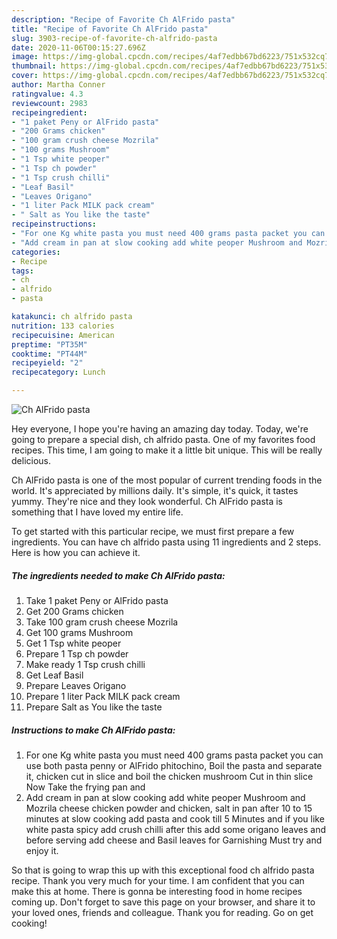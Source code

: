 ```yaml
---
description: "Recipe of Favorite Ch AlFrido pasta"
title: "Recipe of Favorite Ch AlFrido pasta"
slug: 3903-recipe-of-favorite-ch-alfrido-pasta
date: 2020-11-06T00:15:27.696Z
image: https://img-global.cpcdn.com/recipes/4af7edbb67bd6223/751x532cq70/ch-alfrido-pasta-recipe-main-photo.jpg
thumbnail: https://img-global.cpcdn.com/recipes/4af7edbb67bd6223/751x532cq70/ch-alfrido-pasta-recipe-main-photo.jpg
cover: https://img-global.cpcdn.com/recipes/4af7edbb67bd6223/751x532cq70/ch-alfrido-pasta-recipe-main-photo.jpg
author: Martha Conner
ratingvalue: 4.3
reviewcount: 2983
recipeingredient:
- "1 paket Peny or AlFrido pasta"
- "200 Grams chicken"
- "100 gram crush cheese Mozrila"
- "100 grams Mushroom"
- "1 Tsp white peoper"
- "1 Tsp ch powder"
- "1 Tsp crush chilli"
- "Leaf Basil"
- "Leaves Origano"
- "1 liter Pack MILK pack cream"
- " Salt as You like the taste"
recipeinstructions:
- "For one Kg white pasta you must need 400 grams pasta packet you can use both pasta penny or AlFrido phitochino, Boil the pasta and separate it, chicken cut in slice and boil the chicken mushroom Cut in thin slice Now Take the frying pan and"
- "Add cream in pan at slow cooking add white peoper Mushroom and Mozrila cheese chicken powder and chicken, salt in pan after 10 to 15 minutes at slow cooking add pasta and cook till 5 Minutes and if you like white pasta spicy add crush chilli after this add some origano leaves and before serving add cheese and Basil leaves for Garnishing Must try and enjoy it."
categories:
- Recipe
tags:
- ch
- alfrido
- pasta

katakunci: ch alfrido pasta 
nutrition: 133 calories
recipecuisine: American
preptime: "PT35M"
cooktime: "PT44M"
recipeyield: "2"
recipecategory: Lunch

---
```



![Ch AlFrido pasta](https://img-global.cpcdn.com/recipes/4af7edbb67bd6223/751x532cq70/ch-alfrido-pasta-recipe-main-photo.jpg)

Hey everyone, I hope you're having an amazing day today. Today, we're going to prepare a special dish, ch alfrido pasta. One of my favorites food recipes. This time, I am going to make it a little bit unique. This will be really delicious.

Ch AlFrido pasta is one of the most popular of current trending foods in the world. It's appreciated by millions daily. It's simple, it's quick, it tastes yummy. They're nice and they look wonderful. Ch AlFrido pasta is something that I have loved my entire life.




To get started with this particular recipe, we must first prepare a few ingredients. You can have ch alfrido pasta using 11 ingredients and 2 steps. Here is how you can achieve it.

<!--inarticleads1-->

##### The ingredients needed to make Ch AlFrido pasta:

1. Take 1 paket Peny or AlFrido pasta
1. Get 200 Grams chicken
1. Take 100 gram crush cheese Mozrila
1. Get 100 grams Mushroom
1. Get 1 Tsp white peoper
1. Prepare 1 Tsp ch powder
1. Make ready 1 Tsp crush chilli
1. Get Leaf Basil
1. Prepare Leaves Origano
1. Prepare 1 liter Pack MILK pack cream
1. Prepare  Salt as You like the taste




<!--inarticleads2-->

##### Instructions to make Ch AlFrido pasta:

1. For one Kg white pasta you must need 400 grams pasta packet you can use both pasta penny or AlFrido phitochino, Boil the pasta and separate it, chicken cut in slice and boil the chicken mushroom Cut in thin slice Now Take the frying pan and
1. Add cream in pan at slow cooking add white peoper Mushroom and Mozrila cheese chicken powder and chicken, salt in pan after 10 to 15 minutes at slow cooking add pasta and cook till 5 Minutes and if you like white pasta spicy add crush chilli after this add some origano leaves and before serving add cheese and Basil leaves for Garnishing Must try and enjoy it.




So that is going to wrap this up with this exceptional food ch alfrido pasta recipe. Thank you very much for your time. I am confident that you can make this at home. There is gonna be interesting food in home recipes coming up. Don't forget to save this page on your browser, and share it to your loved ones, friends and colleague. Thank you for reading. Go on get cooking!
